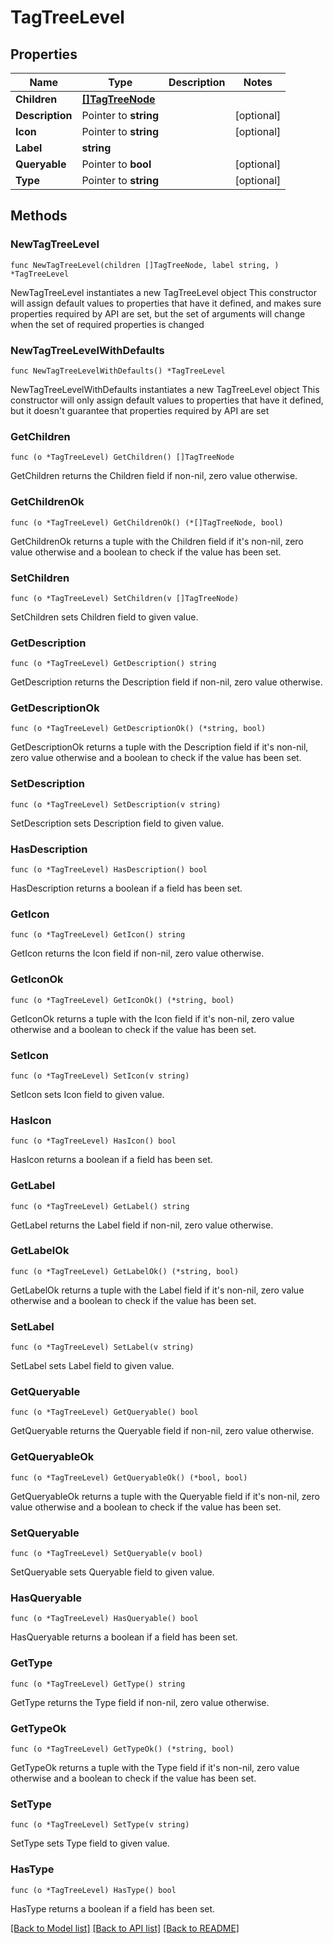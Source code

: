 # TagTreeLevel

## Properties

Name | Type | Description | Notes
------------ | ------------- | ------------- | -------------
**Children** | [**[]TagTreeNode**](TagTreeNode.md) |  | 
**Description** | Pointer to **string** |  | [optional] 
**Icon** | Pointer to **string** |  | [optional] 
**Label** | **string** |  | 
**Queryable** | Pointer to **bool** |  | [optional] 
**Type** | Pointer to **string** |  | [optional] 

## Methods

### NewTagTreeLevel

`func NewTagTreeLevel(children []TagTreeNode, label string, ) *TagTreeLevel`

NewTagTreeLevel instantiates a new TagTreeLevel object
This constructor will assign default values to properties that have it defined,
and makes sure properties required by API are set, but the set of arguments
will change when the set of required properties is changed

### NewTagTreeLevelWithDefaults

`func NewTagTreeLevelWithDefaults() *TagTreeLevel`

NewTagTreeLevelWithDefaults instantiates a new TagTreeLevel object
This constructor will only assign default values to properties that have it defined,
but it doesn't guarantee that properties required by API are set

### GetChildren

`func (o *TagTreeLevel) GetChildren() []TagTreeNode`

GetChildren returns the Children field if non-nil, zero value otherwise.

### GetChildrenOk

`func (o *TagTreeLevel) GetChildrenOk() (*[]TagTreeNode, bool)`

GetChildrenOk returns a tuple with the Children field if it's non-nil, zero value otherwise
and a boolean to check if the value has been set.

### SetChildren

`func (o *TagTreeLevel) SetChildren(v []TagTreeNode)`

SetChildren sets Children field to given value.


### GetDescription

`func (o *TagTreeLevel) GetDescription() string`

GetDescription returns the Description field if non-nil, zero value otherwise.

### GetDescriptionOk

`func (o *TagTreeLevel) GetDescriptionOk() (*string, bool)`

GetDescriptionOk returns a tuple with the Description field if it's non-nil, zero value otherwise
and a boolean to check if the value has been set.

### SetDescription

`func (o *TagTreeLevel) SetDescription(v string)`

SetDescription sets Description field to given value.

### HasDescription

`func (o *TagTreeLevel) HasDescription() bool`

HasDescription returns a boolean if a field has been set.

### GetIcon

`func (o *TagTreeLevel) GetIcon() string`

GetIcon returns the Icon field if non-nil, zero value otherwise.

### GetIconOk

`func (o *TagTreeLevel) GetIconOk() (*string, bool)`

GetIconOk returns a tuple with the Icon field if it's non-nil, zero value otherwise
and a boolean to check if the value has been set.

### SetIcon

`func (o *TagTreeLevel) SetIcon(v string)`

SetIcon sets Icon field to given value.

### HasIcon

`func (o *TagTreeLevel) HasIcon() bool`

HasIcon returns a boolean if a field has been set.

### GetLabel

`func (o *TagTreeLevel) GetLabel() string`

GetLabel returns the Label field if non-nil, zero value otherwise.

### GetLabelOk

`func (o *TagTreeLevel) GetLabelOk() (*string, bool)`

GetLabelOk returns a tuple with the Label field if it's non-nil, zero value otherwise
and a boolean to check if the value has been set.

### SetLabel

`func (o *TagTreeLevel) SetLabel(v string)`

SetLabel sets Label field to given value.


### GetQueryable

`func (o *TagTreeLevel) GetQueryable() bool`

GetQueryable returns the Queryable field if non-nil, zero value otherwise.

### GetQueryableOk

`func (o *TagTreeLevel) GetQueryableOk() (*bool, bool)`

GetQueryableOk returns a tuple with the Queryable field if it's non-nil, zero value otherwise
and a boolean to check if the value has been set.

### SetQueryable

`func (o *TagTreeLevel) SetQueryable(v bool)`

SetQueryable sets Queryable field to given value.

### HasQueryable

`func (o *TagTreeLevel) HasQueryable() bool`

HasQueryable returns a boolean if a field has been set.

### GetType

`func (o *TagTreeLevel) GetType() string`

GetType returns the Type field if non-nil, zero value otherwise.

### GetTypeOk

`func (o *TagTreeLevel) GetTypeOk() (*string, bool)`

GetTypeOk returns a tuple with the Type field if it's non-nil, zero value otherwise
and a boolean to check if the value has been set.

### SetType

`func (o *TagTreeLevel) SetType(v string)`

SetType sets Type field to given value.

### HasType

`func (o *TagTreeLevel) HasType() bool`

HasType returns a boolean if a field has been set.


[[Back to Model list]](../README.md#documentation-for-models) [[Back to API list]](../README.md#documentation-for-api-endpoints) [[Back to README]](../README.md)


